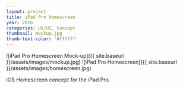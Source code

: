 ```yaml
---
layout: project
title: iPad Pro Homescreen
year: 2016
categories: UX/UI, Concept
thumbnail: mockup.jpg
thumb-text-color: '#ffffff'
---
```


![iPad Pro Homescreen Mock-up]({{ site.baseurl }}/assets/images/mockup.jpg)
![iPad Pro Homescreen]({{ site.baseurl }}/assets/images/homescreen.jpg)

<div class="text-block">
  <p>iOS Homescreen concept for the iPad Pro.</p>
</div>
